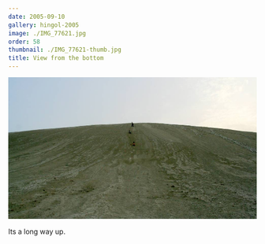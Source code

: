 ```yaml
---
date: 2005-09-10
gallery: hingol-2005
image: ./IMG_77621.jpg
order: 58
thumbnail: ./IMG_77621-thumb.jpg
title: View from the bottom
---
```


![View from the bottom](./IMG_77621.jpg)

Its a long way up.